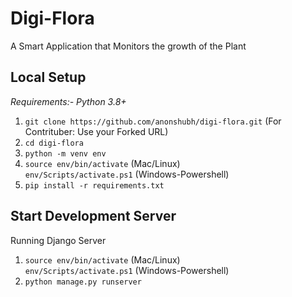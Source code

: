 # Digi-Flora
A Smart Application that Monitors the growth of the Plant

**Local Setup**
---
*Requirements:- Python 3.8+*<br>
1) `git clone https://github.com/anonshubh/digi-flora.git`
(For Contrituber: Use your Forked URL)
2) `cd digi-flora`
3) `python -m venv env`
4) `source env/bin/activate` (Mac/Linux)<br>
   `env/Scripts/activate.ps1` (Windows-Powershell)
5) `pip install -r requirements.txt`

Start Development Server<br>
---
Running Django Server
1) `source env/bin/activate` (Mac/Linux)<br>
   `env/Scripts/activate.ps1` (Windows-Powershell)
2) `python manage.py runserver`
